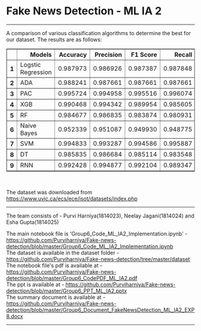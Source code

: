 <h1> Fake News Detection - ML IA 2 </h1>

---

A comparison of various classification algorithms to determine the best for our dataset.
The results are as follows: <br>

<table border="1" class="dataframe">
  <thead>
    <tr style="text-align: right;">
      <th></th>
      <th>Models</th>
      <th>Accuracy</th>
      <th>Precision</th>
      <th>F1 Score</th>
      <th>Recall</th>
    </tr>
  </thead>
  <tbody>
    <tr>
      <th>1</th>
      <td>Logstic Regression</td>
      <td>0.987973</td>
      <td>0.986926</td>
      <td>0.987387</td>
      <td>0.987848</td>
    </tr>
    <tr>
      <th>2</th>
      <td>ADA</td>
      <td>0.988241</td>
      <td>0.987661</td>
      <td>0.987661</td>
      <td>0.987661</td>
    </tr>
    <tr>
      <th>3</th>
      <td>PAC</td>
      <td>0.995724</td>
      <td>0.994958</td>
      <td>0.995516</td>
      <td>0.996074</td>
    </tr>
    <tr>
      <th>4</th>
      <td>XGB</td>
      <td>0.990468</td>
      <td>0.994342</td>
      <td>0.989954</td>
      <td>0.985605</td>
    </tr>
    <tr>
      <th>5</th>
      <td>RF</td>
      <td>0.984677</td>
      <td>0.986835</td>
      <td>0.983874</td>
      <td>0.980931</td>
    </tr>
    <tr>
      <th>6</th>
      <td>Naive Bayes</td>
      <td>0.952339</td>
      <td>0.951087</td>
      <td>0.949930</td>
      <td>0.948775</td>
    </tr>
    <tr>
      <th>7</th>
      <td>SVM</td>
      <td>0.994833</td>
      <td>0.993287</td>
      <td>0.994586</td>
      <td>0.995887</td>
    </tr>
    <tr>
      <th>8</th>
      <td>DT</td>
      <td>0.985835</td>
      <td>0.986684</td>
      <td>0.985114</td>
      <td>0.983548</td>
    </tr>
    <tr>
      <th>9</th>
      <td>RNN</td>
      <td>0.992428</td>
      <td>0.994877</td>
      <td>0.992104</td>
      <td>0.989347</td>
    </tr>
  </tbody>
</table>
<br>


The dataset was downloaded from https://www.uvic.ca/ecs/ece/isot/datasets/index.php

---

The team consists of - Purvi Harniya(1814023), Neelay Jagani(1814024) and Esha Gupta(1814025)

The main notebook file is 'Group6_Code_ML_IA2_Implementation.ipynb' - https://github.com/Purviharniya/Fake-news-detection/blob/master/Group6_Code_ML_IA2_Implementation.ipynb  <br>
The dataset is available in the dataset folder -  https://github.com/Purviharniya/Fake-news-detection/tree/master/dataset <br>
The notebook file's pdf is available at - https://github.com/Purviharniya/Fake-news-detection/blob/master/Group6_CodePDF_ML_IA2.pdf <br>
The ppt is available at - https://github.com/Purviharniya/Fake-news-detection/blob/master/Group6_PPT_ML_IA2.pptx  <br>
The summary document is available at - https://github.com/Purviharniya/Fake-news-detection/blob/master/Group6_Document_FakeNewsDetection_ML_IA2_EXP8.docx <br>

---
